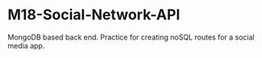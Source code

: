 # M18-Social-Network-API
MongoDB based back end. Practice for creating noSQL routes for a social media app.
